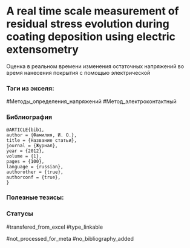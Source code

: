 # A real time scale measurement of residual stress evolution during coating deposition using electric extensometry

Оценка в реальном времени изменения остаточных напряжений во время нанесения покрытия с помощью электрической 

### Тэги из экселя:
#Методы_определения_напряжений 
#Метод_электроконтактный 

### Библиография
```
@ARTICLE{bib1,
author = {Фамилия, И. О.},
title = {Название статьи},
journal = {Журнал},
year = {2012},
volume = {1},
pages = {100},
language = {russian},
authorother = {true},
authorconf = {true},
}
```

### Полезные тезисы:

### Статусы
#transfered_from_excel 
#type_linkable 

#not_processed_for_meta
#no_bibliography_added